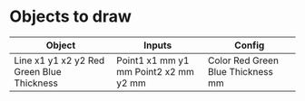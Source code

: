 # Objects to draw

| Object                                      | Inputs                                  | Config                                       |
|---------------------------------------------|-----------------------------------------|----------------------------------------------|
| Line x1 y1 x2 y2 Red Green Blue Thickness   | Point1 x1 mm y1 mm Point2 x2 mm y2 mm   | Color Red Green Blue Thickness mm            |

